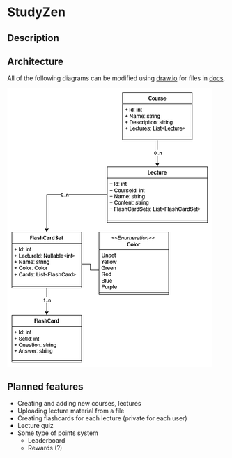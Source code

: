 # StudyZen

## Description

## Architecture
All of the following diagrams can be modified using [draw.io](https://app.diagrams.net/) for files in [docs](./docs/). 

![Class diagram](./docs/classes.drawio.png)

## Planned features
- Creating and adding new courses, lectures
- Uploading lecture material from a file
- Creating flashcards for each lecture (private for each user)
- Lecture quiz
- Some type of points system
	- Leaderboard
	- Rewards (?)